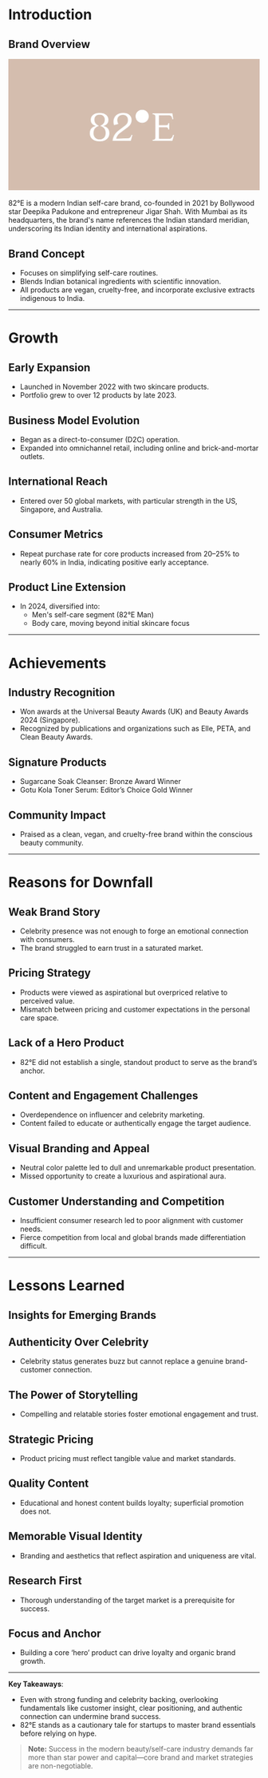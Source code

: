 # Introduction

## Brand Overview

![82°E logo](./../thumbnails/2025_August_1.jpg "82°E Logo")

82°E is a modern Indian self-care brand, co-founded in 2021 by Bollywood star Deepika Padukone and entrepreneur Jigar Shah. With Mumbai as its headquarters, the brand's name references the Indian standard meridian, underscoring its Indian identity and international aspirations.

## Brand Concept
- Focuses on simplifying self-care routines.
- Blends Indian botanical ingredients with scientific innovation.
- All products are vegan, cruelty-free, and incorporate exclusive extracts indigenous to India.

---

# Growth

## Early Expansion
- Launched in November 2022 with two skincare products.
- Portfolio grew to over 12 products by late 2023.

## Business Model Evolution
- Began as a direct-to-consumer (D2C) operation.
- Expanded into omnichannel retail, including online and brick-and-mortar outlets.

## International Reach
- Entered over 50 global markets, with particular strength in the US, Singapore, and Australia.

## Consumer Metrics
- Repeat purchase rate for core products increased from 20–25% to nearly 60% in India, indicating positive early acceptance.

## Product Line Extension
- In 2024, diversified into:
  - Men's self-care segment (82°E Man)
  - Body care, moving beyond initial skincare focus

---

# Achievements

## Industry Recognition
- Won awards at the Universal Beauty Awards (UK) and Beauty Awards 2024 (Singapore).
- Recognized by publications and organizations such as Elle, PETA, and Clean Beauty Awards.

## Signature Products
- Sugarcane Soak Cleanser: Bronze Award Winner
- Gotu Kola Toner Serum: Editor’s Choice Gold Winner

## Community Impact
- Praised as a clean, vegan, and cruelty-free brand within the conscious beauty community.

---

# Reasons for Downfall

## Weak Brand Story
- Celebrity presence was not enough to forge an emotional connection with consumers.
- The brand struggled to earn trust in a saturated market.

## Pricing Strategy
- Products were viewed as aspirational but overpriced relative to perceived value.
- Mismatch between pricing and customer expectations in the personal care space.

## Lack of a Hero Product
- 82°E did not establish a single, standout product to serve as the brand’s anchor.

## Content and Engagement Challenges
- Overdependence on influencer and celebrity marketing.
- Content failed to educate or authentically engage the target audience.

## Visual Branding and Appeal
- Neutral color palette led to dull and unremarkable product presentation.
- Missed opportunity to create a luxurious and aspirational aura.

## Customer Understanding and Competition
- Insufficient consumer research led to poor alignment with customer needs.
- Fierce competition from local and global brands made differentiation difficult.

---

# Lessons Learned

## Insights for Emerging Brands

## Authenticity Over Celebrity
- Celebrity status generates buzz but cannot replace a genuine brand-customer connection.

## The Power of Storytelling
- Compelling and relatable stories foster emotional engagement and trust.

## Strategic Pricing
- Product pricing must reflect tangible value and market standards.

## Quality Content
- Educational and honest content builds loyalty; superficial promotion does not.

## Memorable Visual Identity
- Branding and aesthetics that reflect aspiration and uniqueness are vital.

## Research First
- Thorough understanding of the target market is a prerequisite for success.

## Focus and Anchor
- Building a core ‘hero’ product can drive loyalty and organic brand growth.

---

**Key Takeaways**:
- Even with strong funding and celebrity backing, overlooking fundamentals like customer insight, clear positioning, and authentic connection can undermine brand success.
- 82°E stands as a cautionary tale for startups to master brand essentials before relying on hype.

> **Note:** Success in the modern beauty/self-care industry demands far more than star power and capital—core brand and market strategies are non-negotiable.

